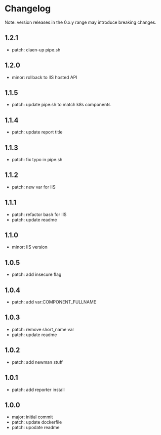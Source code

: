 # Changelog
Note: version releases in the 0.x.y range may introduce breaking changes.

## 1.2.1

- patch: claen-up pipe.sh

## 1.2.0

- minor: rollback to IIS hosted API

## 1.1.5

- patch: update pipe.sh to match k8s components

## 1.1.4

- patch: update report title

## 1.1.3

- patch: fix typo in pipe.sh

## 1.1.2

- patch: new var for IIS

## 1.1.1

- patch: refactor bash for IIS
- patch: update readme

## 1.1.0

- minor: IIS version

## 1.0.5

- patch: add insecure flag

## 1.0.4

- patch: add var:COMPONENT_FULLNAME

## 1.0.3

- patch: remove short_name var
- patch: update readme

## 1.0.2

- patch: add newman stuff

## 1.0.1

- patch: add reporter install

## 1.0.0

- major: initial commit
- patch: update dockerfile
- patch: upodate readme

